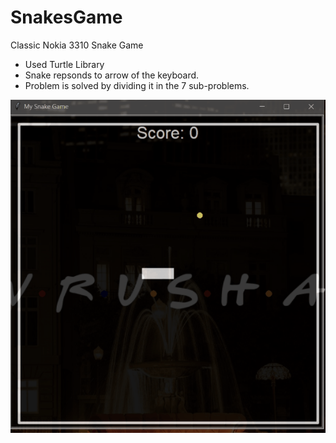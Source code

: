 # SnakesGame
Classic Nokia 3310 Snake Game
- Used Turtle Library
- Snake repsonds to arrow of the keyboard.
- Problem is solved by dividing it in the 7 sub-problems.

![](snake.gif)
